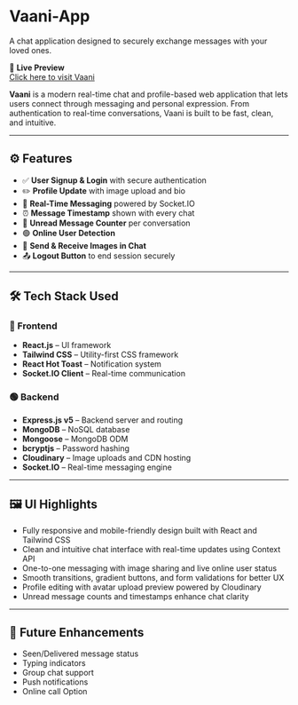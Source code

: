 # Vaani-App
A chat application designed to securely exchange messages with your loved ones.

🔗 **Live Preview**  
[Click here to visit Vaani](https://vaani-app.onrender.com/)

**Vaani** is a modern real-time chat and profile-based web application that lets users connect through messaging and personal expression. From authentication to real-time conversations, Vaani is built to be fast, clean, and intuitive.

---

## ⚙️ Features

- ✅ **User Signup & Login** with secure authentication
- ✏️ **Profile Update** with image upload and bio
- 💬 **Real-Time Messaging** powered by Socket.IO
- ⏰ **Message Timestamp** shown with every chat
- 🔔 **Unread Message Counter** per conversation
- 🟢 **Online User Detection**
- 📸 **Send & Receive Images in Chat**
- 📤 **Logout Button** to end session securely

---

## 🛠️ Tech Stack Used

### 🔵 Frontend

- **React.js** – UI framework
- **Tailwind CSS** – Utility-first CSS framework
- **React Hot Toast** – Notification system
- **Socket.IO Client** – Real-time communication

### 🟢 Backend

- **Express.js v5** – Backend server and routing
- **MongoDB** – NoSQL database
- **Mongoose** – MongoDB ODM
- **bcryptjs** – Password hashing
- **Cloudinary** – Image uploads and CDN hosting
- **Socket.IO** – Real-time messaging engine

---

## 🖼️ UI Highlights

- Fully responsive and mobile-friendly design built with React and Tailwind CSS
- Clean and intuitive chat interface with real-time updates using Context API
- One-to-one messaging with image sharing and live online user status
- Smooth transitions, gradient buttons, and form validations for better UX
- Profile editing with avatar upload preview powered by Cloudinary
- Unread message counts and timestamps enhance chat clarity


---

## 🚀 Future Enhancements

- Seen/Delivered message status
- Typing indicators
- Group chat support
- Push notifications
- Online call Option
